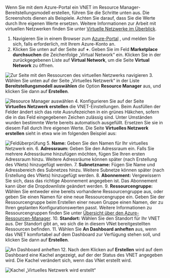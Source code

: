Wenn Sie mit dem Azure-Portal ein VNET im Resource Manager-Bereitstellungsmodell erstellen, führen Sie die Schritte unten aus. Die Screenshots dienen als Beispiele. Achten Sie darauf, dass Sie die Werte durch Ihre eigenen Werte ersetzen. Weitere Informationen zur Arbeit mit virtuellen Netzwerken finden Sie unter [Virtuelle Netzwerke im Überblick](../articles/virtual-network/virtual-networks-overview.md).

1. Navigieren Sie in einem Browser zum [Azure-Portal](http://portal.azure.com) , und melden Sie sich, falls erforderlich, mit Ihrem Azure-Konto an.
2. Klicken Sie unten auf der Seite auf **+**. Geben Sie im Feld **Marketplace durchsuchen** die Zeichenfolge „Virtual Network“ ein. Klicken Sie in der zurückgegebenen Liste auf **Virtual Network**, um die Seite **Virtual Network** zu öffnen.

  ![Zur Seite mit den Ressourcen des virtuellen Netzwerks navigieren](./media/vpn-gateway-basic-p2s-vnet-rm-portal-include/newvnetportal700.png "Zur Seite mit den Ressourcen des virtuellen Netzwerks navigieren")
3. Wählen Sie unten auf der Seite „Virtuelles Netzwerk“ in der Liste **Bereitstellungsmodell auswählen** die Option **Resource Manager** aus, und klicken Sie dann auf **Erstellen**.

  ![Resource Manager auswählen](./media/vpn-gateway-basic-p2s-vnet-rm-portal-include/resourcemanager250.png "Resource Manager auswählen")
4. Konfigurieren Sie auf der Seite **Virtuelles Netzwerk erstellen** die VNET-Einstellungen. Beim Ausfüllen der Felder ändert sich das rote Ausrufezeichen in ein grünes Häkchen, sofern die in das Feld eingegebenen Zeichen zulässig sind. Unter Umständen wurden bestimmte Werte bereits automatisch ausgefüllt. Ersetzen Sie sie in diesem Fall durch Ihre eigenen Werte. Die Seite **Virtuelles Netzwerk erstellen** sieht in etwa wie im folgenden Beispiel aus:

  ![Feldüberprüfung](./media/vpn-gateway-basic-p2s-vnet-rm-portal-include/createp2sgvnet.png "Feldüberprüfung")
5. **Name:** Geben Sie den Namen für Ihr virtuelles Netzwerk ein.
6. **Adressraum:** Geben Sie den Adressraum ein. Falls Sie mehrere Adressräume hinzufügen möchten, fügen Sie Ihren ersten Adressraum hinzu. Weitere Adressräume können später (nach Erstellung des VNets) hinzugefügt werden.
7. **Subnetzname:** Fügen Sie Name und Adressbereich des Subnetzes hinzu. Weitere Subnetze können später (nach Erstellung des VNets) hinzugefügt werden.
8. **Abonnement:** Vergewissern Sie sich, dass das richtige Abonnement angegeben ist. Das Abonnement kann über die Dropdownliste geändert werden.
9. **Ressourcengruppe:** Wählen Sie entweder eine bereits vorhandene Ressourcengruppe aus, oder geben Sie einen Namen für eine neue Ressourcengruppe ein. Geben Sie der Ressourcengruppe beim Erstellen einer neuen Gruppe einen Namen, der zu Ihren geplanten Konfigurationswerten passt. Weitere Informationen zu Ressourcengruppen finden Sie unter [Übersicht über den Azure-Ressourcen-Manager](../articles/azure-resource-manager/resource-group-overview.md#resource-groups).
10. **Standort:** Wählen Sie den Standort für Ihr VNET aus. Der Standort gibt an, wo sich die in diesem VNet bereitgestellten Ressourcen befinden.
11. Wählen Sie **An Dashboard anheften** aus, wenn das VNET komfortabel auf dem Dashboard zur Verfügung stehen soll, und klicken Sie dann auf **Erstellen**.

 ![An Dashboard anheften](./media/vpn-gateway-basic-p2s-vnet-rm-portal-include/pintodashboard150.png "An Dashboard anheften")
12. Nach dem Klicken auf **Erstellen** wird auf dem Dashboard eine Kachel angezeigt, auf der der Status des VNET angegeben wird. Die Kachel verändert sich, wenn das VNet erstellt wird.

  ![Kachel „Virtuelles Netzwerk wird erstellt“](./media/vpn-gateway-basic-p2s-vnet-rm-portal-include/deploying150.png "Kachel „Virtuelles Netzwerk wird erstellt“")